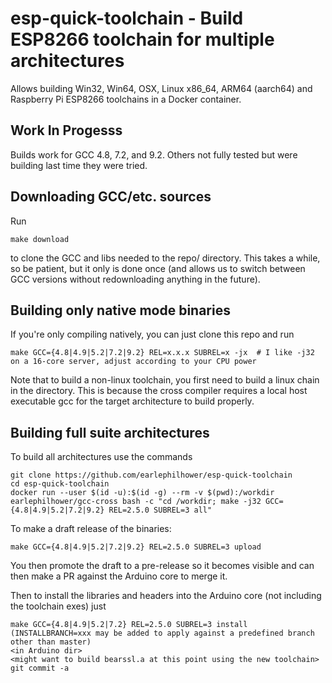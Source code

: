 # esp-quick-toolchain - Build ESP8266 toolchain for multiple architectures

Allows building Win32, Win64, OSX, Linux x86_64, ARM64 (aarch64) and Raspberry Pi ESP8266 toolchains in a Docker container.

## Work In Progesss

Builds work for GCC 4.8, 7.2, and 9.2.  Others not fully tested but were building last time they were tried.

## Downloading GCC/etc. sources

Run
````
make download
````
to clone the GCC and libs needed to the repo/ directory.  This takes a while, so be patient, but it only is done once (and allows us to switch between GCC versions without redownloading anything in the future).

## Building only native mode binaries

If you're only compiling natively, you can just clone this repo and run
````
make GCC={4.8|4.9|5.2|7.2|9.2} REL=x.x.x SUBREL=x -jx  # I like -j32 on a 16-core server, adjust according to your CPU power
````

Note that to build a non-linux toolchain, you first need to build a linux chain in the directory.  This is because the cross compiler requires a local host executable gcc for the target architecture to build properly.

## Building full suite architectures

To build all architectures use the commands
````
git clone https://github.com/earlephilhower/esp-quick-toolchain
cd esp-quick-toolchain
docker run --user $(id -u):$(id -g) --rm -v $(pwd):/workdir earlephilhower/gcc-cross bash -c "cd /workdir; make -j32 GCC={4.8|4.9|5.2|7.2|9.2} REL=2.5.0 SUBREL=3 all"
````

To make a draft release of the binaries:
````
make GCC={4.8|4.9|5.2|7.2|9.2} REL=2.5.0 SUBREL=3 upload
````

You then promote the draft to a pre-release so it becomes visible and can then make a PR against the Arduino core to merge it.

Then to install the libraries and headers into the Arduino core (not including the toolchain exes) just
````
make GCC={4.8|4.9|5.2|7.2} REL=2.5.0 SUBREL=3 install  (INSTALLBRANCH=xxx may be added to apply against a predefined branch other than master)
<in Arduino dir>
<might want to build bearssl.a at this point using the new toolchain>
git commit -a
````
